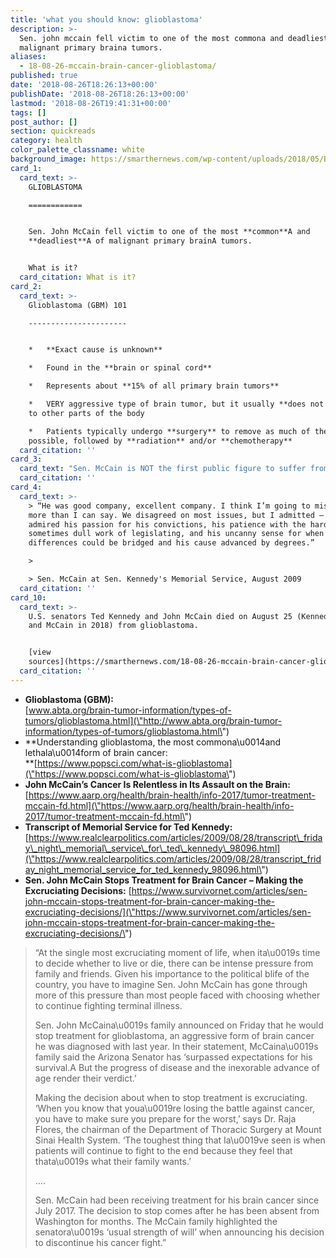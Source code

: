 ```yaml
---
title: 'what you should know: glioblastoma'
description: >-
  Sen. john mccain fell victim to one of the most commona and deadliesta of
  malignant primary braina tumors.
aliases:
  - 18-08-26-mccain-brain-cancer-glioblastoma/
published: true
date: '2018-08-26T18:26:13+00:00'
publishDate: '2018-08-26T18:26:13+00:00'
lastmod: '2018-08-26T19:41:31+00:00'
tags: []
post_author: []
section: quickreads
category: health
color_palette_classname: white
background_image: https://smarthernews.com/wp-content/uploads/2018/05/Brain_MRI.jpg
card_1:
  card_text: >-
    GLIOBLASTOMA

    ============


    Sen. John McCain fell victim to one of the most **common**A and
    **deadliest**A of malignant primary brainA tumors.


    What is it?
  card_citation: What is it?
card_2:
  card_text: >-
    Glioblastoma (GBM) 101

    ----------------------


    *   **Exact cause is unknown**

    *   Found in the **brain or spinal cord**

    *   Represents about **15% of all primary brain tumors**

    *   VERY aggressive type of brain tumor, but it usually **does not spread**
    to other parts of the body

    *   Patients typically undergo **surgery** to remove as much of the tumor as
    possible, followed by **radiation** and/or **chemotherapy**
  card_citation: ''
card_3:
  card_text: "Sen. McCain is NOT the first public figure to suffer from glioblastoma\n----------------------------------------------------------------------\n\n*   In 2009, McCaina\x19s Senate colleague, Ted Kennedy (D-MA), died from the disease.\n*   In 2015, Beau Biden, son of VP Joe Biden, died at 42.\n*   **More than 12,000 cases diagnosed last year in the U.S**. – only 10% of patients survive longer than 5 years."
  card_citation: ''
card_4:
  card_text: >-
    > “He was good company, excellent company. I think I’m going to miss him
    more than I can say. We disagreed on most issues, but I admitted — but I
    admired his passion for his convictions, his patience with the hard and
    sometimes dull work of legislating, and his uncanny sense for when
    differences could be bridged and his cause advanced by degrees.”

    > 

    > Sen. McCain at Sen. Kennedy's Memorial Service, August 2009
  card_citation: ''
card_10:
  card_text: >-
    U.S. senators Ted Kennedy and John McCain died on August 25 (Kennedy in 2009
    and McCain in 2018) from glioblastoma.


    [view
    sources](https://smarthernews.com/18-08-26-mccain-brain-cancer-glioblastoma/)
  card_citation: ''
---
```

*   **Glioblastoma (GBM):**  
    [www.abta.org/brain-tumor-information/types-of-tumors/glioblastoma.html](\"http://www.abta.org/brain-tumor-information/types-of-tumors/glioblastoma.html\")
*   **Understanding glioblastoma, the most commona\\u0014and lethala\\u0014form of brain cancer:  
    **[https://www.popsci.com/what-is-glioblastoma](\"https://www.popsci.com/what-is-glioblastoma\")
*   **John McCain’s Cancer Is Relentless in Its Assault on the Brain:** [https://www.aarp.org/health/brain-health/info-2017/tumor-treatment-mccain-fd.html](\"https://www.aarp.org/health/brain-health/info-2017/tumor-treatment-mccain-fd.html\")
*   **Transcript of Memorial Service for Ted Kennedy:**  
    [https://www.realclearpolitics.com/articles/2009/08/28/transcript\_friday\_night\_memorial\_service\_for\_ted\_kennedy\_98096.html](\"https://www.realclearpolitics.com/articles/2009/08/28/transcript_friday_night_memorial_service_for_ted_kennedy_98096.html\")
*   **Sen. John McCain Stops Treatment for Brain Cancer – Making the Excruciating Decisions:** [https://www.survivornet.com/articles/sen-john-mccain-stops-treatment-for-brain-cancer-making-the-excruciating-decisions/](\"https://www.survivornet.com/articles/sen-john-mccain-stops-treatment-for-brain-cancer-making-the-excruciating-decisions/\")

> “At the single most excruciating moment of life, when ita\\u0019s time to decide whether to live or die, there can be intense pressure from family and friends. Given his importance to the political blife of the country, you have to imagine Sen. John McCain has gone through more of this pressure than most people faced with choosing whether to continue fighting terminal illness.
> 
> Sen. John McCaina\\u0019s family announced on Friday that he would stop treatment for glioblastoma, an aggressive form of brain cancer he was diagnosed with last year. In their statement, McCaina\\u0019s family said the Arizona Senator has ‘surpassed expectations for his survival.A But the progress of disease and the inexorable advance of age render their verdict.’
> 
> Making the decision about when to stop treatment is excruciating. ‘When you know that youa\\u0019re losing the battle against cancer, you have to make sure you prepare for the worst,’ says Dr. Raja Flores, the chairman of the Department of Thoracic Surgery at Mount Sinai Health System. ‘The toughest thing that Ia\\u0019ve seen is when patients will continue to fight to the end because they feel that thata\\u0019s what their family wants.’
> 
> ….
> 
> Sen. McCain had been receiving treatment for his brain cancer since July 2017. The decision to stop comes after he has been absent from Washington for months. The McCain family highlighted the senatora\\u0019s ‘usual strength of will’ when announcing his decision to discontinue his cancer fight.”